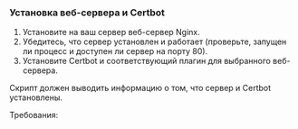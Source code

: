 
### Установка веб-сервера и Certbot

1. Установите на ваш сервер веб-сервер Nginx.
2. Убедитесь, что сервер установлен и работает (проверьте, запущен ли процесс и доступен ли сервер на порту 80).
3. Установите Certbot и соответствующий плагин для выбранного веб-сервера.
   
Скрипт должен выводить информацию о том, что сервер и Certbot установлены.

Требования:
